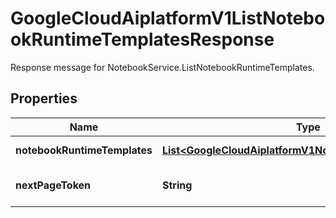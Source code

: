 

# GoogleCloudAiplatformV1ListNotebookRuntimeTemplatesResponse

Response message for NotebookService.ListNotebookRuntimeTemplates.

## Properties

| Name | Type | Description | Notes |
|------------ | ------------- | ------------- | -------------|
|**notebookRuntimeTemplates** | [**List&lt;GoogleCloudAiplatformV1NotebookRuntimeTemplate&gt;**](GoogleCloudAiplatformV1NotebookRuntimeTemplate.md) | List of NotebookRuntimeTemplates in the requested page. |  [optional] |
|**nextPageToken** | **String** | A token to retrieve next page of results. Pass to ListNotebookRuntimeTemplatesRequest.page_token to obtain that page. |  [optional] |



